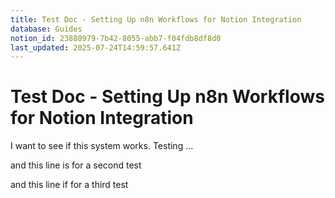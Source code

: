 ```yaml
---
title: Test Doc - Setting Up n8n Workflows for Notion Integration
database: Guides
notion_id: 23880979-7b42-8055-abb7-f04fdb8df8d0
last_updated: 2025-07-24T14:59:57.641Z
---
```


# Test Doc - Setting Up n8n Workflows for Notion Integration


I want to see if this system works. Testing …


and this line is for a second test


and this line if for a third test

